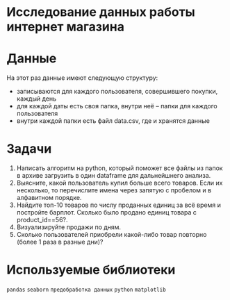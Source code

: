 # Исследование данных работы интернет магазина


# Данные

На этот раз данные имеют следующую структуру:

- записываются для каждого пользователя, совершившего покупки, каждый день
- для каждой даты есть своя папка, внутри неё – папки для каждого пользователя
- внутри каждой папки есть файл data.csv, где и хранятся данные


# Задачи

1. Написать алгоритм на python, который поможет все файлы из папок в архиве загрузить в один dataframe для дальнейшнего анализа.
2. Выясните, какой пользователь купил больше всего товаров. Если их несколько, то перечислите имена через запятую с пробелом и в алфавитном порядке.
3. Найдите топ-10 товаров по числу проданных единиц за всё время и постройте барплот. Сколько было продано единиц товара с product_id==56?.
4. Визуализируйте продажи по дням.
5. Сколько пользователей приобрели какой-либо товар повторно (более 1 раза в разные дни)?
  
# Используемые библиотеки

 `pandas` `seaborn` `предобработка данных` `python` `matplotlib`




